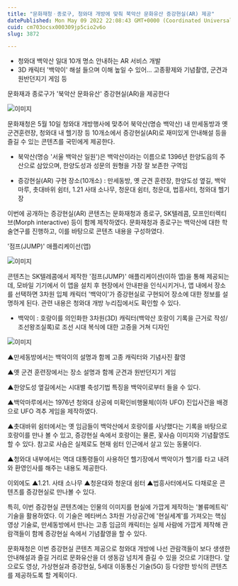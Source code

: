```yaml
---
title: "문화재청ㆍ종로구, 청와대 개방에 맞춰 북악산 문화유산 증강현실(AR) 제공"
datePublished: Mon May 09 2022 22:08:43 GMT+0000 (Coordinated Universal Time)
cuid: cm703ocsx000309jp5cio2v6o
slug: 3872

---
```



- 청와대 백악산 일대 10개 명소 안내하는 AR 서비스 개발
- 3D 캐릭터 '백악이' 해설 들으며 이해 높일 수 있어... 고종황제와 기념촬영, 군견과 원반던지기 게임 등

문화재과 종로구가 '북악산 문화유산' 증강현실(AR)을 제공한다

![이미지](https://cdn.hashnode.com/res/hashnode/image/upload/v1739255255405/02572751-ef2d-422e-9107-73735928bd72.jpeg)

문화재청은 5월 10일 청와대 개방행사에 맞추어 북악산(명승 백악산) 내 만세동방과 옛 군견훈련장, 청와대 내 헬기장 등 10개소에서 증강현실(AR)로 재미있게 안내해설 등을 즐길 수 있는 콘텐츠를 국민에게 제공한다.

* 북악산(명승 '서울 백악산 일원')은 백악산이라는 이름으로 1396년 한양도읍의 주산으로 삼았으며, 한양도성과 성문의 원형을 가장 잘 보존한 구역임

* 증강현실(AR) 구현 장소(10개소) : 만세동방, 옛 군견 훈련장, 한양도성 옆길, 백악마루, 촛대바위 쉼터, 1.21 사태 소나무, 청운대 쉼터, 청운대, 법흥사터, 청와대 헬기장

이번에 공개하는 증강현실(AR) 콘텐츠는 문화재청과 종로구, SK텔레콤, 모프인터렉티브(Morph interactive) 등이 함께 제작하였다. 문화재청과 종로구는 백악산에 대한 학술연구를 진행하고, 이를 바탕으로 콘텐츠 내용을 구성하였다.

'점프(JUMP)' 애플리케이선(앱)

![이미지](https://cdn.hashnode.com/res/hashnode/image/upload/v1739255257695/7a0b9298-0db4-4786-b82b-9549beb5f000.png)

콘텐츠는 SK텔레콤에서 제작한 '점프(JUMP)' 애플리케이션(이하 앱)을 통해 제공되는데, 모바일 기기에서 이 앱을 설치 후 현장에서 안내판을 인식시키거나, 앱 내에서 장소를 선택하면 3차원 입체 캐릭터 '백악이'가 증강현실로 구현되어 장소에 대한 정보를 설명하게 된다. 관련 내용은 청와대 개방 누리집에서도 확인할 수 있다.

* 백악이 : 호랑이를 의인화한 3차원(3D) 캐릭터(백악산 호랑이 기록을 근거로 작성/조선왕조실록)로 조선 시대 복식에 대한 고증을 거쳐 디자인

![이미지](https://cdn.hashnode.com/res/hashnode/image/upload/v1739255259916/f2b6b465-22d3-41f1-97bf-76bdd289b486.jpeg)

▲만세동방에서는 백악이의 설명과 함께 고종 캐릭터와 기념사진 촬영

▲옛 군견 훈련장에서는 장소 설명과 함께 군견과 원반던지기 게임

▲한양도성 옆길에서는 시대별 축성기법 특징을 백악이로부터 들을 수 있다.

▲백악마루에서는 1976년 청와대 상공에 미확인비행물체(이하 UFO) 진입사건을 배경으로 UFO 격추 게임을 제작하였다.

▲촛대바위 쉼터에서는 옛 임금들이 백악산에서 호랑이를 사냥했다는 기록을 바탕으로 호랑이를 만나 볼 수 있고, 증강현실 속에서 호랑이는 물론, 꽃사슴 이미지와 기념촬영도 할 수 있다. 참고로 사슴은 실제로도 현재 쉼터 인근에서 살고 있는 동물이다.

▲청와대 내부에서는 역대 대통령들이 사용하던 헬기장에서 백악이가 헬기를 타고 내려와 환영인사를 해주는 내용도 제공한다.

이외에도 ▲1.21. 사태 소나무 ▲청운대와 청운대 쉼터 ▲법흥사터에서도 다채로운 콘텐츠를 증강현실로 만나볼 수 있다.

특히, 이번 증강현실 콘텐츠에는 인물의 이미지를 현실에 가깝게 제작하는 '볼류메트릭' 기술을 활용하였다. 이 기술은 메타버스 3차원 가상공간에 '현실세계'를 가져오는 핵심영상 기술로, 만세동방에서 만나는 고종 임금의 캐릭터는 실제 사람에 가깝게 제작해 관람객들이 함께 증강현실 속에서 기념촬영을 할 수 있다.

문화재청은 이번 증강현실 콘텐츠 제공으로 청와대 개방에 나선 관람객들이 보다 생생한 안내해설과 즐길 거리로 문화유산을 더 생동감 넘치게 즐길 수 있을 것으로 기대한다. 앞으로도 영상, 가상현실과 증강현실, 5세대 이동통신 기술(5G) 등 다양한 방식의 콘텐츠를 제공하도록 할 계획이다.
